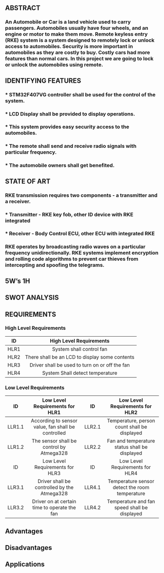 ## ABSTRACT  
### An Automobile or Car is a land vehicle used to carry passengers. Automobiles usually have four wheels, and an engine or motor to make them move. Remote keyless entry (RKE) system is a system designed to remotely lock or unlock access to automobiles. Security is more important in automobiles as they are costly to buy. Costly cars had more features than normal cars. In this project we are going to lock or unlock the automobiles using remote.

## IDENTIFYING FEATURES
###	* STM32F407VG controller shall be used for the control of the system.
###	* LCD Display shall be provided to display operations.
### * This system provides easy security access to the automobiles.
### * The remote shall send and receive radio signals with particular frequency.
### * The automobile owners shall get benefited.

## STATE OF ART
### RKE transmission requires two components - a transmitter and a receiver. 
### * Transmitter - RKE key fob, other ID device with RKE integrated 
### * Receiver - Body Control ECU, other ECU with integrated RKE 
### RKE operates by broadcasting radio waves on a particular frequency unidirectionally. RKE systems implement encryption and rolling code algorithms to prevent car thieves from intercepting and spoofing the telegrams. 
  
## 5W’s 1H


## SWOT ANALYSIS


## REQUIREMENTS

### High Level Requirements
| ID | High Level Requirements |
| :---: | :---: |
| HLR1 | System shall control fan |
| HLR2 | There shall be an LCD to display some contents |
| HLR3 | Driver shall be used to turn on or off the fan |
| HLR4 | System Shall detect temperature |

### Low Level Requirements
| ID | Low Level Requirements for HLR1 | ID	| Low Level Requirements for HLR2 |
| :---: | :---: | :---: | :---: |
| LLR1.1 |	According to sensor value, fan shall be controlled | LLR2.1 |	Temperature, person count shall be displayed |
| LLR1.2  |	The sensor shall be control by Atmega328 |	LLR2.2 |	Fan and temperature status shall be displayed |
| ID |	Low Level Requirements for HLR3 |	ID | Low Level Requirements for HLR4 |
| LLR3.1 | Driver shall be controlled by the Atmega328 |	LLR4.1 | Temperature sensor detect the room temperature |
| LLR3.2 | Driver on at certain time to operate the fan |	LLR4.2 | Temperature and fan speed shall be displayed |
## Advantages
## Disadvantages
## Applications
